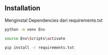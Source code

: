 ## Installation

Menginstal Dependencies dari requirements.txt

```sh
python -m venv Env
```
```sh
source Env\Scripts\activate
```
```sh
pip install -r requirements.txt
```
